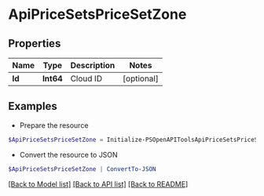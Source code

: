 # ApiPriceSetsPriceSetZone
## Properties

Name | Type | Description | Notes
------------ | ------------- | ------------- | -------------
**Id** | **Int64** | Cloud ID | [optional] 

## Examples

- Prepare the resource
```powershell
$ApiPriceSetsPriceSetZone = Initialize-PSOpenAPIToolsApiPriceSetsPriceSetZone  -Id 12
```

- Convert the resource to JSON
```powershell
$ApiPriceSetsPriceSetZone | ConvertTo-JSON
```

[[Back to Model list]](../README.md#documentation-for-models) [[Back to API list]](../README.md#documentation-for-api-endpoints) [[Back to README]](../README.md)

